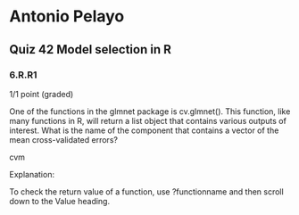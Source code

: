# Antonio Pelayo
## Quiz 42 Model selection in R
### 6.R.R1
1/1 point (graded)

One of the functions in the glmnet package is cv.glmnet(). This function, like 
many functions in R, will return a list object that contains various outputs of 
interest. What is the name of the component that contains a vector of the mean 
cross-validated errors?

cvm

Explanation:

To check the return value of a function, use ?functionname and then scroll 
down to the Value heading.